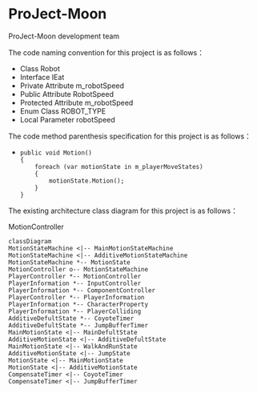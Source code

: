 # ProJect-Moon
ProJect-Moon development team

The code naming convention for this project is as follows：

- Class                                                          Robot
- Interface                                                   IEat
- Private Attribute                                     m_robotSpeed
- Public Attribute                                       RobotSpeed
- Protected Attribute                                m_robotSpeed
- Enum Class                                              ROBOT_TYPE
- Local Parameter                                      robotSpeed



The code method parenthesis specification for this project is as follows：

- ```
  public void Motion()
  {
      foreach (var motionState in m_playerMoveStates)
      {
          motionState.Motion();
      }
  }
  ```



The existing architecture class diagram for this project is as follows：



MotionController

```mermaid
classDiagram
MotionStateMachine <|-- MainMotionStateMachine
MotionStateMachine <|-- AdditiveMotionStateMachine
MotionStateMachine *-- MotionState
MotionController o-- MotionStateMachine
PlayerController *-- MotionController
PlayerInformation *-- InputController
PlayerInformation *-- ComponentController
PlayerController *-- PlayerInformation
PlayerInformation *-- CharacterProperty
PlayerInformation *-- PlayerColliding
AdditiveDefultState *-- CoyoteTimer
AdditiveDefultState *-- JumpBufferTimer
MainMotionState <|-- MainDefultState
AdditiveMotionState <|-- AdditiveDefultState
MainMotionState <|-- WalkAndRunState
AdditiveMotionState <|-- JumpState
MotionState <|-- MainMotionState
MotionState <|-- AdditiveMotionState
CompensateTimer <|-- CoyoteTimer
CompensateTimer <|-- JumpBufferTimer
```
